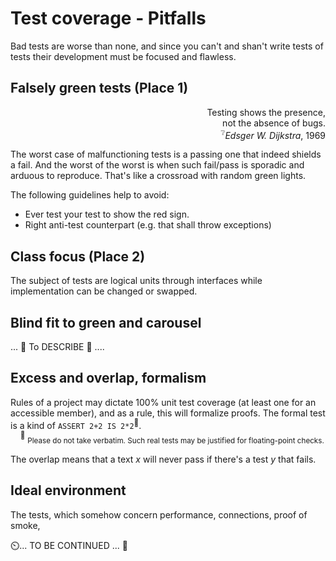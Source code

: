# Test coverage - Pitfalls

Bad tests are worse than none, and since you can't and shan't write tests of tests their development must be focused and flawless.

## Falsely green tests (Place 1)

<p dir="rtl">,Testing shows the presence<br/>.not the absence of bugs
<br/><i>Edsger W. Dijkstra</i>, 1969<sup>❔</sup></p>

The worst case of malfunctioning tests is a passing one that indeed shields a fail. And the worst of the worst is when such fail/pass is sporadic and arduous to reproduce. That's like a crossroad with random green lights.

The following guidelines help to avoid:

+ Ever test your test to show the red sign.
+ Right anti-test counterpart (e.g. that shall throw exceptions)

## Class focus (Place 2)

The subject of tests are logical units through interfaces while implementation can be changed or swapped.

## Blind fit to green and carousel

... 🚧  To DESCRIBE 🚧 ....

## Excess and overlap, formalism

Rules of a project may dictate 100% unit test coverage (at least one for an accessible member), and as a rule, this will formalize proofs. The formal test is a kind of `ASSERT 2+2 IS 2*2`<sup>:large_orange_diamond:</sup>.\
&nbsp;&nbsp;&nbsp;&nbsp;<sup>:large_orange_diamond:</sup>&nbsp;<sub>Please do not take verbatim. Such real tests may be justified for floating-point checks.</sub>

The overlap means that a text _x_ will never pass if there's a test _y_ that fails. 

## Ideal environment

The tests, which somehow concern performance, connections, proof of smoke, 

⏲️... TO BE CONTINUED ... 🚧
